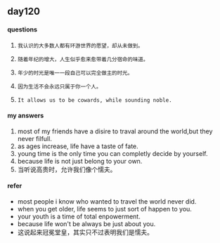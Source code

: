 ## day120

#### questions

1.     我认识的大多数人都有环游世界的愿望，却从未做到。 

2.     随着年纪的增大，人生似乎愈来愈带着几分宿命的味道。

3.     年少的时光是唯一一段自己可以完全做主的时光。

4.     因为生活不会永远只属于你一个人。

5.     It allows us to be cowards, while sounding noble.


#### my answers

1. most of my friends have a disire to traval around the world,but they never filfull.
2. as ages increase, life have a taste of fate.
3. young time is the only time you can completly decide by yourself.
4. because life is not just belong to your own.
5. 当听说高贵时，允许我们像个懦夫。


#### refer

- most people i know who wanted to travel the world never did.
- when you get older, life seems to just sort of happen to you.
- your youth is a time of total enpowerment.
- because life won't be always be just about you.
- 这说起来冠冕堂皇，其实只不过表明我们是懦夫。

